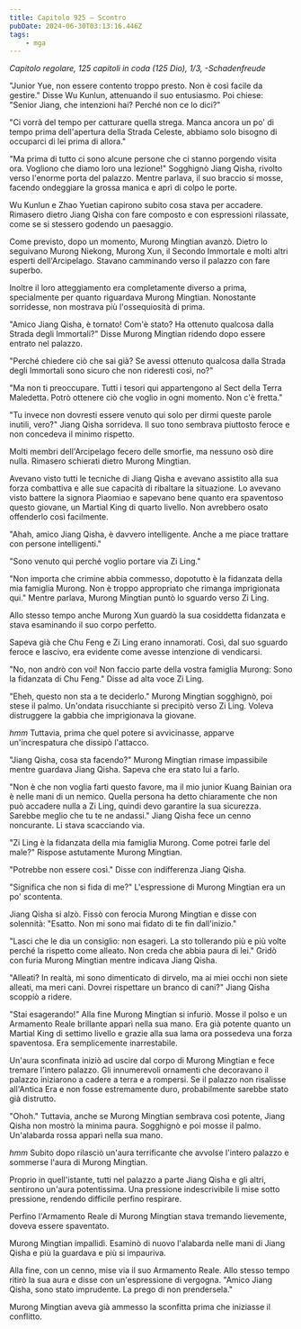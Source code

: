 ```yaml
---
title: Capitolo 925 – Scontro
pubDate: 2024-06-30T03:13:16.446Z
tags:
    - mga
---
```



<em>Capitolo regolare,
125 capitoli in coda (125 Dio), 1/3,
-Schadenfreude</em>


"Junior Yue, non essere contento troppo presto. Non è così facile da gestire." Disse Wu Kunlun, attenuando il suo entusiasmo. Poi chiese: "Senior Jiang, che intenzioni hai? Perché non ce lo dici?"


"Ci vorrà del tempo per catturare quella strega. Manca ancora un po' di tempo prima dell'apertura della Strada Celeste, abbiamo solo bisogno di occuparci di lei prima di allora."


"Ma prima di tutto ci sono alcune persone che ci stanno porgendo visita ora. Vogliono che diamo loro una lezione!" Sogghignò Jiang Qisha, rivolto verso l'enorme porta del palazzo. Mentre parlava, il suo braccio si mosse, facendo ondeggiare la grossa manica e aprì di colpo le porte.


Wu Kunlun e Zhao Yuetian capirono subito cosa stava per accadere. Rimasero dietro Jiang Qisha con fare composto e con espressioni rilassate, come se si stessero godendo un paesaggio.


Come previsto, dopo un momento, Murong Mingtian avanzò. Dietro lo seguivano Murong Niekong, Murong Xun, il Secondo Immortale e molti altri esperti dell'Arcipelago. Stavano camminando verso il palazzo con fare superbo.


Inoltre il loro atteggiamento era completamente diverso a prima, specialmente per quanto riguardava Murong Mingtian. Nonostante sorridesse, non mostrava più l'ossequiosità di prima.


"Amico Jiang Qisha, è tornato! Com'è stato? Ha ottenuto qualcosa dalla Strada degli Immortali?" Disse Murong Mingtian ridendo dopo essere entrato nel palazzo.


"Perché chiedere ciò che sai già? Se avessi ottenuto qualcosa dalla Strada degli Immortali sono sicuro che non rideresti così, no?"


"Ma non ti preoccupare. Tutti i tesori qui appartengono al Sect della Terra Maledetta. Potrò ottenere ciò che voglio in ogni momento. Non c'è fretta."


"Tu invece non dovresti essere venuto qui solo per dirmi queste parole inutili, vero?" Jiang Qisha sorrideva. Il suo tono sembrava piuttosto feroce e non concedeva il minimo rispetto.


Molti membri dell'Arcipelago fecero delle smorfie, ma nessuno osò dire nulla. Rimasero schierati dietro Murong Mingtian.


Avevano visto tutti le tecniche di Jiang Qisha e avevano assistito alla sua forza combattiva e alle sue capacità di ribaltare la situazione. Lo avevano visto battere la signora Piaomiao e sapevano bene quanto era spaventoso questo giovane, un Martial King di quarto livello. Non avrebbero osato offenderlo così facilmente.


"Ahah, amico Jiang Qisha, è davvero intelligente. Anche a me piace trattare con persone intelligenti."


"Sono venuto qui perché voglio portare via Zi Ling."


"Non importa che crimine abbia commesso, dopotutto è la fidanzata della mia famiglia Murong. Non è troppo appropriato che rimanga imprigionata qui." Mentre parlava, Murong Mingtian puntò lo sguardo verso Zi Ling.


Allo stesso tempo anche Murong Xun guardò la sua cosiddetta fidanzata e stava esaminando il suo corpo perfetto.


Sapeva già che Chu Feng e Zi Ling erano innamorati. Così, dal suo sguardo feroce e lascivo, era evidente come avesse intenzione di vendicarsi.


"No, non andrò con voi! Non faccio parte della vostra famiglia Murong: Sono la fidanzata di Chu Feng." Disse ad alta voce Zi Ling.


"Eheh, questo non sta a te deciderlo." Murong Mingtian sogghignò, poi stese il palmo. Un'ondata risucchiante si precipitò verso Zi Ling. Voleva distruggere la gabbia che imprigionava la giovane.


*hmm* Tuttavia, prima che quel potere si avvicinasse, apparve un'increspatura che dissipò l'attacco.


"Jiang Qisha, cosa sta facendo?" Murong Mingtian rimase impassibile mentre guardava Jiang Qisha. Sapeva che era stato lui a farlo.


"Non è che non voglia farti questo favore, ma il mio junior Kuang Bainian ora è nelle mani di un nemico. Quella persona ha detto chiaramente che non può accadere nulla a Zi Ling, quindi devo garantire la sua sicurezza. Sarebbe meglio che tu te ne andassi." Jiang Qisha fece un cenno noncurante. Li stava scacciando via.


"Zi Ling è la fidanzata della mia famiglia Murong. Come potrei farle del male?" Rispose astutamente Murong Mingtian.


"Potrebbe non essere così." Disse con indifferenza Jiang Qisha.


"Significa che non si fida di me?" L'espressione di Murong Mingtian era un po' scontenta.


Jiang Qisha si alzò. Fissò con ferocia Murong Mingtian e disse con solennità: "Esatto. Non mi sono mai fidato di te fin dall'inizio." 


"Lasci che le dia un consiglio: non esageri. La sto tollerando più e più volte perché la rispetto come alleato. Non creda che abbia paura di lei." Gridò con furia Murong Mingtian mentre indicava Jiang Qisha.


"Alleati? In realtà, mi sono dimenticato di dirvelo, ma ai miei occhi non siete alleati, ma meri cani. Dovrei rispettare un branco di cani?" Jiang Qisha scoppiò a ridere.


"Stai esagerando!" Alla fine Murong Mingtian si infuriò. Mosse il polso e un Armamento Reale brillante apparì nella sua mano. Era già potente quanto un Martial King di settimo livello e grazie alla sua lama ora possedeva una forza spaventosa. Era semplicemente inarrestabile.


Un'aura sconfinata iniziò ad uscire dal corpo di Murong Mingtian e fece tremare l'intero palazzo. Gli innumerevoli ornamenti che decoravano il palazzo iniziarono a cadere a terra e a rompersi. Se il palazzo non risalisse all'Antica Era e non fosse estremamente duro, probabilmente sarebbe stato già distrutto.


"Ohoh." Tuttavia, anche se Murong Mingtian sembrava così potente, Jiang Qisha non mostrò la minima paura. Sogghignò e poi mosse il palmo. Un'alabarda rossa apparì nella sua mano.


*hmm* Subito dopo rilasciò un'aura terrificante che avvolse l'intero palazzo e sommerse l'aura di Murong Mingtian.


Proprio in quell'istante, tutti nel palazzo a parte Jiang Qisha e gli altri, sentirono un'aura potentissima. Una pressione indescrivibile li mise sotto pressione, rendendo difficile perfino respirare.


Perfino l'Armamento Reale di Murong Mingtian stava tremando lievemente, doveva essere spaventato.


Murong Mingtian impallidì. Esaminò di nuovo l'alabarda nelle mani di Jiang Qisha e più la guardava e più si impauriva.


Alla fine, con un cenno, mise via il suo Armamento Reale. Allo stesso tempo ritirò la sua aura e disse con un'espressione di vergogna. "Amico Jiang Qisha, sono stato imprudente. La prego di non prendersela."


Murong Mingtian aveva già ammesso la sconfitta prima che iniziasse il conflitto.
                                


                                



